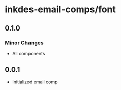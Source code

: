 # inkdes-email-comps/font

## 0.1.0

### Minor Changes

- All components

## 0.0.1

- Initialized email comp
